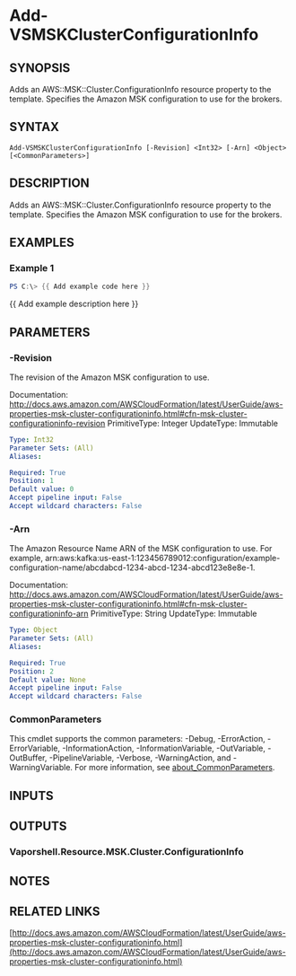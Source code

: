 # Add-VSMSKClusterConfigurationInfo

## SYNOPSIS
Adds an AWS::MSK::Cluster.ConfigurationInfo resource property to the template.
Specifies the Amazon MSK configuration to use for the brokers.

## SYNTAX

```
Add-VSMSKClusterConfigurationInfo [-Revision] <Int32> [-Arn] <Object> [<CommonParameters>]
```

## DESCRIPTION
Adds an AWS::MSK::Cluster.ConfigurationInfo resource property to the template.
Specifies the Amazon MSK configuration to use for the brokers.

## EXAMPLES

### Example 1
```powershell
PS C:\> {{ Add example code here }}
```

{{ Add example description here }}

## PARAMETERS

### -Revision
The revision of the Amazon MSK configuration to use.

Documentation: http://docs.aws.amazon.com/AWSCloudFormation/latest/UserGuide/aws-properties-msk-cluster-configurationinfo.html#cfn-msk-cluster-configurationinfo-revision
PrimitiveType: Integer
UpdateType: Immutable

```yaml
Type: Int32
Parameter Sets: (All)
Aliases:

Required: True
Position: 1
Default value: 0
Accept pipeline input: False
Accept wildcard characters: False
```

### -Arn
The Amazon Resource Name ARN of the MSK configuration to use.
For example, arn:aws:kafka:us-east-1:123456789012:configuration/example-configuration-name/abcdabcd-1234-abcd-1234-abcd123e8e8e-1.

Documentation: http://docs.aws.amazon.com/AWSCloudFormation/latest/UserGuide/aws-properties-msk-cluster-configurationinfo.html#cfn-msk-cluster-configurationinfo-arn
PrimitiveType: String
UpdateType: Immutable

```yaml
Type: Object
Parameter Sets: (All)
Aliases:

Required: True
Position: 2
Default value: None
Accept pipeline input: False
Accept wildcard characters: False
```

### CommonParameters
This cmdlet supports the common parameters: -Debug, -ErrorAction, -ErrorVariable, -InformationAction, -InformationVariable, -OutVariable, -OutBuffer, -PipelineVariable, -Verbose, -WarningAction, and -WarningVariable. For more information, see [about_CommonParameters](http://go.microsoft.com/fwlink/?LinkID=113216).

## INPUTS

## OUTPUTS

### Vaporshell.Resource.MSK.Cluster.ConfigurationInfo
## NOTES

## RELATED LINKS

[http://docs.aws.amazon.com/AWSCloudFormation/latest/UserGuide/aws-properties-msk-cluster-configurationinfo.html](http://docs.aws.amazon.com/AWSCloudFormation/latest/UserGuide/aws-properties-msk-cluster-configurationinfo.html)

